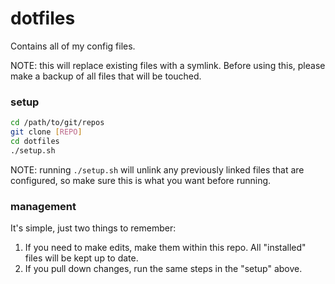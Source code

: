# dotfiles
Contains all of my config files.

NOTE: this will replace existing files with a symlink. Before using this,
please make a backup of all files that will be touched.

### setup
```bash
cd /path/to/git/repos
git clone [REPO]
cd dotfiles
./setup.sh
```
NOTE: running `./setup.sh` will unlink any previously linked files that are
configured, so make sure this is what you want before running.

### management
It's simple, just two things to remember:
1. If you need to make edits, make them within this repo. All "installed" files
   will be kept up to date.
2. If you pull down changes, run the same steps in the "setup" above.
